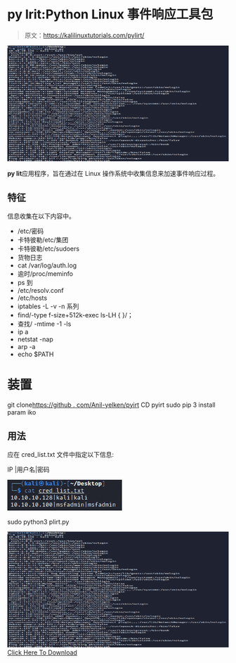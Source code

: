# py lrit:Python Linux 事件响应工具包

> 原文：<https://kalilinuxtutorials.com/pylirt/>

[![](img/c9bfa69531ee8f9741e5a2a68cb0eae2.png)](https://blogger.googleusercontent.com/img/b/R29vZ2xl/AVvXsEjdwOGdPGk0pn5qas8q6cZxGsjb12CAq6NxG8i8h8j14vftEoKSTURq9oyAWawtmB8-N4YstlxwScZee2WWH68BKFWqMy3FbfpqWo_5GExGY-523vmOrg0JS8YK4ljvPkO1GkvZJkmbuUpBPn438VaTBtR7_-MfQXwvl6qAvsMeHyRstb_lNcrdPRM3/s728/Pylirt2.png)

**py lit**应用程序，旨在通过在 Linux 操作系统中收集信息来加速事件响应过程。

## 特征

信息收集在以下内容中。

*   /etc/密码
*   卡特彼勒/etc/集团
*   卡特彼勒/etc/sudoers
*   货物日志
*   cat /var/log/auth.log
*   逾时/proc/meminfo
*   ps 到
*   /etc/resolv.conf
*   /etc/hosts
*   iptables -L -v -n 系列
*   find/-type f-size+512k-exec ls-LH { }/；
*   查找/ -mtime -1 -ls
*   ip a
*   netstat -nap
*   arp -a
*   echo $PATH

# 装置

git clone[https://github . com/Anil-yelken/pyirt](https://github.com/anil-yelken/pylirt)
CD pyirt
sudo pip 3 install param iko

## 用法

应在 cred_list.txt 文件中指定以下信息:

IP |用户名|密码

![](img/7f9bd161bc08252f200e3270c86ca1db.png)

sudo python3 plirt.py

![](img/c9bfa69531ee8f9741e5a2a68cb0eae2.png)[Click Here To Download](https://github.com/anil-yelken/pylirt)